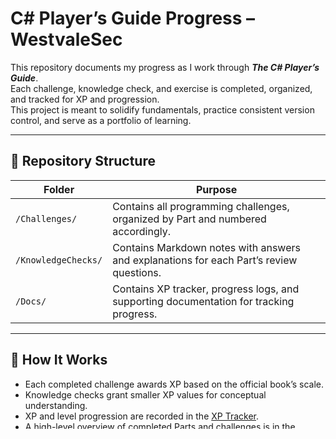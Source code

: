 # C# Player’s Guide Progress – WestvaleSec

This repository documents my progress as I work through **_The C# Player’s Guide_**.  
Each challenge, knowledge check, and exercise is completed, organized, and tracked for XP and progression.  
This project is meant to solidify fundamentals, practice consistent version control, and serve as a portfolio of learning.

---

## 📂 Repository Structure

| Folder | Purpose |
|---------|----------|
| `/Challenges/` | Contains all programming challenges, organized by Part and numbered accordingly. |
| `/KnowledgeChecks/` | Contains Markdown notes with answers and explanations for each Part’s review questions. |
| `/Docs/` | Contains XP tracker, progress logs, and supporting documentation for tracking progress. |

---

## 🧭 How It Works

- Each completed challenge awards XP based on the official book’s scale.  
- Knowledge checks grant smaller XP values for conceptual understanding.  
- XP and level progression are recorded in the [XP Tracker](XP_Tracker.md).  
- A high-level overview of completed Parts and challenges is in the [Progress Log](Progress_Log.md).

---

## 🏆 Goals

- Complete every challenge and knowledge check in the book.  
- Write clean, readable code following C# best practices.  
- Maintain organized commits for each completed challenge.  
- Track progress transparently using XP and level milestones.

---

## 🛠 Tools Used
- **Visual Studio 2022**
- **.NET 9 SDK**
- **Git / GitHub for version control**
- **Markdown for documentation**

---

## 📅 Current Status
_Progress updates and XP totals are tracked in_ [XP_Tracker.md](XP_Tracker.md).
